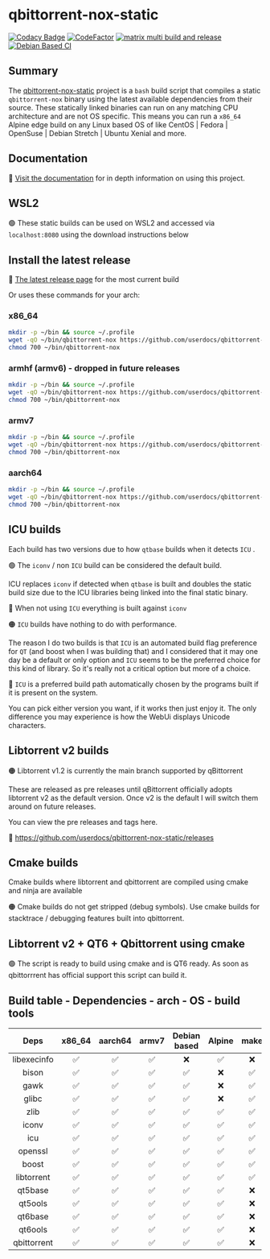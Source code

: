 # qbittorrent-nox-static

[![Codacy Badge](https://api.codacy.com/project/badge/Grade/9817ad80d35c480aa9842b53001d55b0)](https://app.codacy.com/gh/userdocs/qbittorrent-nox-static?utm_source=github.com&utm_medium=referral&utm_content=userdocs/qbittorrent-nox-static&utm_campaign=Badge_Grade)
[![CodeFactor](https://www.codefactor.io/repository/github/userdocs/qbittorrent-nox-static/badge)](https://www.codefactor.io/repository/github/userdocs/qbittorrent-nox-static)
[![matrix multi build and release](https://github.com/userdocs/qbittorrent-nox-static/actions/workflows/matrix_multi_build_and_release.yml/badge.svg)](https://github.com/userdocs/qbittorrent-nox-static/actions/workflows/matrix_multi_build_and_release.yml)
[![Debian Based CI](https://github.com/userdocs/qbittorrent-nox-static/actions/workflows/debian_based_CI.yml/badge.svg)](https://github.com/userdocs/qbittorrent-nox-static/actions/workflows/debian_based_CI.yml)

## Summary

The [qbittorrent-nox-static](https://github.com/userdocs/qbittorrent-nox-static) project is a `bash` build script that compiles a static `qbittorrent-nox` binary using the latest available dependencies from their source. These statically linked binaries can run on any matching CPU architecture and are not OS specific. This means you can run a `x86_64` Alpine edge build on any Linux based OS of like CentOS | Fedora | OpenSuse | Debian Stretch | Ubuntu Xenial and more.

## Documentation

🔵 [Visit the documentation](https://userdocs.github.io/qbittorrent-nox-static/#/README) for in depth information on using this project.

## WSL2

🟢 These static builds can be used on WSL2 and accessed via `localhost:8080` using the download instructions below

## Install the latest release

🔵 [The latest release page](https://github.com/userdocs/qbittorrent-nox-static/releases/latest) for the most current build

Or uses these commands for your arch:

### x86_64

```bash
mkdir -p ~/bin && source ~/.profile
wget -qO ~/bin/qbittorrent-nox https://github.com/userdocs/qbittorrent-nox-static/releases/latest/download/x86_64-qbittorrent-nox
chmod 700 ~/bin/qbittorrent-nox
```

### armhf (armv6) - dropped in future releases

```bash
mkdir -p ~/bin && source ~/.profile
wget -qO ~/bin/qbittorrent-nox https://github.com/userdocs/qbittorrent-nox-static/releases/latest/download/armhf-qbittorrent-nox
chmod 700 ~/bin/qbittorrent-nox
```

### armv7

```bash
mkdir -p ~/bin && source ~/.profile
wget -qO ~/bin/qbittorrent-nox https://github.com/userdocs/qbittorrent-nox-static/releases/latest/download/armv7-qbittorrent-nox
chmod 700 ~/bin/qbittorrent-nox
```

### aarch64

```bash
mkdir -p ~/bin && source ~/.profile
wget -qO ~/bin/qbittorrent-nox https://github.com/userdocs/qbittorrent-nox-static/releases/latest/download/aarch64-qbittorrent-nox
chmod 700 ~/bin/qbittorrent-nox
```

## ICU builds 

Each build has two versions due to how `qtbase` builds when it detects `ICU` .

🟢 The `iconv`  / non `ICU` build can be considered the default build.

ICU replaces `iconv` if detected when `qtbase` is built and doubles the static build size due to the ICU libraries being linked into the final static binary.

🔵 When not using `ICU` everything is built against `iconv` 

🟠 `ICU` builds have nothing to do with performance.

The reason I do two builds is that `ICU` is an automated build flag preference for `QT` (and boost when I was building that) and I considered that it may one day be a default or only option and `ICU` seems to be the preferred choice for this kind of library. So it's really not a critical option but more of a choice.

🔵 `ICU` is a preferred build path automatically chosen by the programs built if it is present on the system.

You can pick either version you want, if it works then just enjoy it. The only difference you may experience is how the WebUi displays Unicode characters.

## Libtorrent v2 builds

🟠 Libtorrent v1.2 is currently the main branch supported by qBittorrent

These are released as pre releases until qBittorrent officially adopts libtorrent v2 as the default version. Once v2 is the default I will switch them around on future releases.

You can view the pre releases and tags here.

🔵 https://github.com/userdocs/qbittorrent-nox-static/releases

## Cmake builds

Cmake builds where libtorrent and qbittorrent are compiled using cmake and ninja are available

🟠 Cmake builds do not get stripped (debug symbols). Use cmake builds for stacktrace / debugging features built into qbittorrent.

## Libtorrent v2 + QT6 + Qbittorrent using cmake

🟢 The script is ready to build using cmake and is QT6 ready. As soon as qbittorrrent has official support this script can build it.

## Build table - Dependencies - arch - OS - build tools

|    Deps     | x86_64 | aarch64 | armv7 | Debian based | Alpine | make | cmake |  b2  | qmake |
| :---------: | :----: | :-----: | :---: | :----------: | :----: | :--: | :---: | :--: | :---: |
| libexecinfo |   ✅    |    ✅    |   ✅   |      ❌       |   ✅    |  ❌   |   ❌   |  ❌   |   ❌   |
|    bison    |   ✅    |    ✅    |   ✅   |      ✅       |   ❌    |  ✅   |   ❌   |  ❌   |   ❌   |
|    gawk     |   ✅    |    ✅    |   ✅   |      ✅       |   ❌    |  ✅   |   ❌   |  ❌   |   ❌   |
|    glibc    |   ✅    |    ✅    |   ✅   |      ✅       |   ❌    |  ✅   |   ❌   |  ❌   |   ❌   |
|    zlib     |   ✅    |    ✅    |   ✅   |      ✅       |   ✅    |  ✅   |   ❌   |  ❌   |   ❌   |
|    iconv    |   ✅    |    ✅    |   ✅   |      ✅       |   ✅    |  ✅   |   ❌   |  ❌   |   ❌   |
|     icu     |   ✅    |    ✅    |   ✅   |      ✅       |   ✅    |  ✅   |   ❌   |  ❌   |   ❌   |
|   openssl   |   ✅    |    ✅    |   ✅   |      ✅       |   ✅    |  ✅   |   ❌   |  ❌   |   ❌   |
|    boost    |   ✅    |    ✅    |   ✅   |      ✅       |   ✅    |  ✅   |   ❌   |  ✅   |   ❌   |
| libtorrent  |   ✅    |    ✅    |   ✅   |      ✅       |   ✅    |  ✅   |   ✅   |  ✅   |   ❌   |
|   qt5base   |   ✅    |    ✅    |   ✅   |      ✅       |   ✅    |  ❌   |   ❌   |  ❌   |   ✅   |
|   qt5ools   |   ✅    |    ✅    |   ✅   |      ✅       |   ✅    |  ❌   |   ❌   |  ❌   |   ✅   |
|   qt6base   |   ✅    |    ✅    |   ✅   |      ✅       |   ✅    |  ❌   |   ✅   |  ❌   |   ❌   |
|   qt6ools   |   ✅    |    ✅    |   ✅   |      ✅       |   ✅    |  ❌   |   ✅   |  ❌   |   ❌   |
| qbittorrent |   ✅    |    ✅    |   ✅   |      ✅       |   ✅    |  ❌   |   ✅   |  ❌   |   ✅   |

